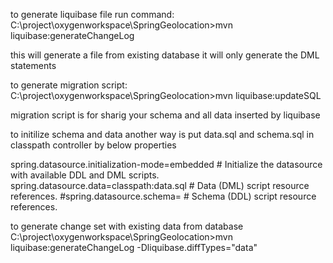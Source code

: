 to generate liquibase file run command:
C:\project\oxygenworkspace\SpringGeolocation>mvn liquibase:generateChangeLog
 
 this will generate a file from existing database it will only generate the DML statements 


to generate migration script:
C:\project\oxygenworkspace\SpringGeolocation>mvn liquibase:updateSQL

migration script is for sharig your schema and all data inserted by liquibase



to initilize schema and data another way is put data.sql and schema.sql in classpath controller by below properties


spring.datasource.initialization-mode=embedded # Initialize the datasource with available DDL and DML scripts.
spring.datasource.data=classpath:data.sql  # Data (DML) script resource references.
#spring.datasource.schema= # Schema (DDL) script resource references.


to generate change set with existing data from database 
C:\project\oxygenworkspace\SpringGeolocation>mvn liquibase:generateChangeLog -Dliquibase.diffTypes="data"




